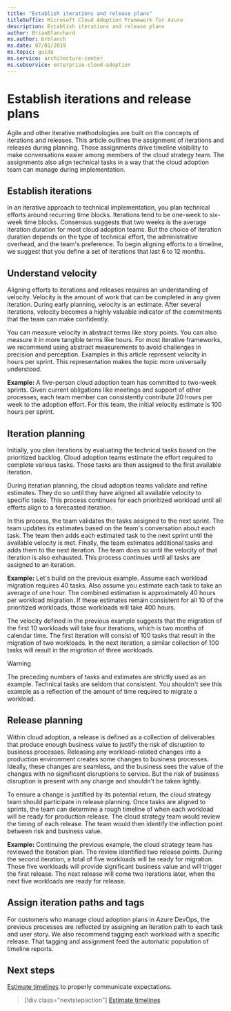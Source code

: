 ```yaml
---
title: "Establish iterations and release plans"
titleSuffix: Microsoft Cloud Adoption Framework for Azure
description: Establish iterations and release plans
author: BrianBlanchard
ms.author: brblanch
ms.date: 07/01/2019
ms.topic: guide
ms.service: architecture-center
ms.subservice: enterprise-cloud-adoption
---
```


# Establish iterations and release plans

Agile and other iterative methodologies are built on the concepts of iterations and releases. This article outlines the assignment of iterations and releases during planning. Those assignments drive timeline visibility to make conversations easier among members of the cloud strategy team. The assignments also align technical tasks in a way that the cloud adoption team can manage during implementation.

## Establish iterations

In an iterative approach to technical implementation, you plan technical efforts around recurring time blocks. Iterations tend to be one-week to six-week time blocks. Consensus suggests that two weeks is the average iteration duration for most cloud adoption teams. But the choice of iteration duration depends on the type of technical effort, the administrative overhead, and the team's preference. To begin aligning efforts to a timeline, we suggest that you define a set of iterations that last 6 to 12 months.

## Understand velocity

Aligning efforts to iterations and releases requires an understanding of velocity. Velocity is the amount of work that can be completed in any given iteration. During early planning, velocity is an estimate. After several iterations, velocity becomes a highly valuable indicator of the commitments that the team can make confidently.

You can measure velocity in abstract terms like story points. You can also measure it in more tangible terms like hours. For most iterative frameworks, we recommend using abstract measurements to avoid challenges in precision and perception. Examples in this article represent velocity in hours per sprint. This representation makes the topic more universally understood.

**Example:** A five-person cloud adoption team has committed to two-week sprints. Given current obligations like meetings and support of other processes, each team member can consistently contribute 20 hours per week to the adoption effort. For this team, the initial velocity estimate is 100 hours per sprint.

## Iteration planning

Initially, you plan iterations by evaluating the technical tasks based on the prioritized backlog. Cloud adoption teams estimate the effort required to complete various tasks. Those tasks are then assigned to the first available iteration.

During iteration planning, the cloud adoption teams validate and refine estimates. They do so until they have aligned all available velocity to specific tasks. This process continues for each prioritized workload until all efforts align to a forecasted iteration.

In this process, the team validates the tasks assigned to the next sprint. The team updates its estimates based on the team's conversation about each task. The team then adds each estimated task to the next sprint until the available velocity is met. Finally, the team estimates additional tasks and adds them to the next iteration. The team does so until the velocity of that iteration is also exhausted. This process continues until all tasks are assigned to an iteration.

**Example:** Let's build on the previous example. Assume each workload migration requires 40 tasks. Also assume you estimate each task to take an average of one hour. The combined estimation is approximately 40 hours per workload migration. If these estimates remain consistent for all 10 of the prioritized workloads, those workloads will take 400 hours.

The velocity defined in the previous example suggests that the migration of the first 10 workloads will take four iterations, which is two months of calendar time. The first iteration will consist of 100 tasks that result in the migration of two workloads. In the next iteration, a similar collection of 100 tasks will result in the migration of three workloads.

> [!WARNING]
> The preceding numbers of tasks and estimates are strictly used as an example. Technical tasks are seldom that consistent. You shouldn't see this example as a reflection of the amount of time required to migrate a workload.

## Release planning

Within cloud adoption, a release is defined as a collection of deliverables that produce enough business value to justify the risk of disruption to business processes. Releasing any workload-related changes into a production environment creates some changes to business processes. Ideally, these changes are seamless, and the business sees the value of the changes with no significant disruptions to service. But the risk of business disruption is present with any change and shouldn't be taken lightly.

To ensure a change is justified by its potential return, the cloud strategy team should participate in release planning. Once tasks are aligned to sprints, the team can determine a rough timeline of when each workload will be ready for production release. The cloud strategy team would review the timing of each release. The team would then identify the inflection point between risk and business value.

**Example:** Continuing the previous example, the cloud strategy team has reviewed the iteration plan. The review identified two release points. During the second iteration, a total of five workloads will be ready for migration. Those five workloads will provide significant business value and will trigger the first release. The next release will come two iterations later, when the next five workloads are ready for release.

## Assign iteration paths and tags

For customers who manage cloud adoption plans in Azure DevOps, the previous processes are reflected by assigning an iteration path to each task and user story. We also recommend tagging each workload with a specific release. That tagging and assignment feed the automatic population of timeline reports.

## Next steps

[Estimate timelines](./timelines.md) to properly communicate expectations.

> [!div class="nextstepaction"]
> [Estimate timelines](./timelines.md)
